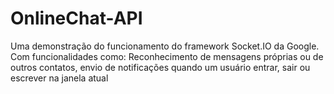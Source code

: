 # OnlineChat-API
Uma demonstração do funcionamento do framework Socket.IO da Google. Com funcionalidades como: Reconhecimento de mensagens próprias ou de outros contatos, envio de notificações quando um usuário entrar, sair ou escrever na janela atual
